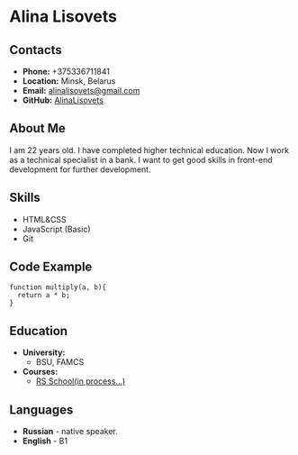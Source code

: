 # **Alina Lisovets**
## **Contacts**
* **Phone:** +375336711841
* **Location:** Minsk, Belarus
* **Email:** alinalisovets@gmail.com
* **GitHub:** [AlinaLisovets](https://github.com/AlinaLisovets)
## **About Me**
I am 22 years old. I have completed higher technical education. Now I work as a technical specialist in a bank. I want to get good skills in front-end development for further development.
## **Skills**
* HTML&CSS
* JavaScript (Basic)
* Git
## **Code Example**
```
function multiply(a, b){
  return a * b;
}
```
## **Education**
* **University:**
    + BSU, FAMCS
* **Courses:**
    + [RS School(in process...)](https://rs.school/)
## **Languages**
* **Russian** - native speaker.
* **English** - B1
